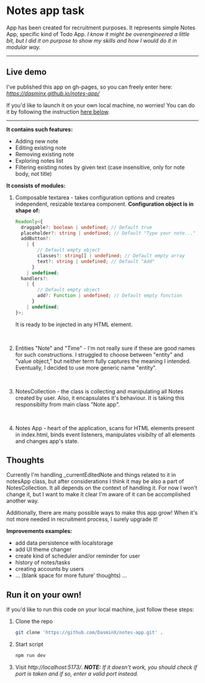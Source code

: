 # Notes app task

App has been created for recruitment purposes. It represents simple Notes App, specific kind of Todo App.
_I know it might be overengineered a little bit, but I did it on purpose to show my skills and how I would do it in modular way._

---

## Live demo

I've published this app on gh-pages, so you can freely enter here:
*https://dasminx.github.io/notes-app/*

If you'd like to launch it on your own local machine, no worries! You can do it by following the instruction [here below](#run-it-on-your-own).

---

**It contains such features:**

- Adding new note
- Editing existing note
- Removing existing note
- Exploring notes list
- Filtering existing notes by given text (case insensitive, only for note body, not title)

**It consists of modules:**

1. Composable textarea - takes configuration options and creates independent, resizable textarea component. **Configuration object is in shape of:**

   ```typescript
   Readonly<{
     draggable?: boolean | undefined; // Default true
     placeholder?: string | undefined; // Default "Type your note..."
     addButton?:
       | {
           // Default empty object
           classes?: string[] | undefined; // Default empty array
           text?: string | undefined; // Default "Add"
         }
       | undefined;
     handlers?:
       | {
           // Default empty object
           add?: Function | undefined; // Default empty function
         }
       | undefined;
   }>;
   ```

   It is ready to be injected in any HTML element.

   <br>

2. Entities "Note" and "Time" - I'm not really sure if these are good names for such constructions. I struggled to choose between "entity" and "value object," but neither term fully captures the meaning I intended. Eventually, I decided to use more generic name "entity".

<br>

3. NotesCollection - the class is collecting and manipulating all Notes created by user. Also, it encapsulates it's behaviour. It is taking this responsibilty from main class "Note app".

<br>

4. Notes App - heart of the application, scans for HTML elements present in index.html, binds event listeners, manipulates visibilty of all elements and changes app's state.

## Thoughts

Currently I'm handling \_currentEditedNote and things related to it in notesApp class, but after considerations I think it may be also a part of NotesCollection. It all depends on the context of handling it. For now I won't change it, but I want to make it clear I'm aware of it can be accomplished another way.

Additionally, there are many possible ways to make this app grow! When it's not more needed in recruitment process, I surely upgrade it!

**Improvements examples:**

- add data persistence with localstorage
- add UI theme changer
- create kind of scheduler and/or reminder for user
- history of notes/tasks
- creating accounts by users
- ... (blank space for more future' thoughts) ...

## Run it on your own!

If you'd like to run this code on your local machine, just follow these steps:

1. Clone the repo

   ```bash
   git clone 'https://github.com/DasminX/notes-app.git' .
   ```

2. Start script

   ```bash
   npm run dev
   ```

3. Visit _http://localhost:5173/_.
   **_NOTE:_** _If it doesn't work, you should check if port is taken and if so, enter a valid port instead._
